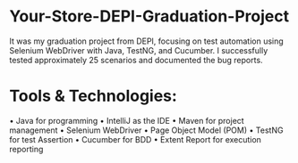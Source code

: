 # Your-Store-DEPI-Graduation-Project
It was my graduation project from DEPI, focusing on test automation using Selenium WebDriver with Java, TestNG, and Cucumber. I successfully tested approximately 25 scenarios and documented the bug reports. 

# Tools & Technologies:
 • Java for programming
 • IntelliJ as the IDE
 • Maven for project management
 • Selenium WebDriver
 • Page Object Model (POM)
 • TestNG for test Assertion
 • Cucumber for BDD
 • Extent Report for execution reporting

